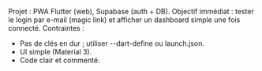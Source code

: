 Projet : PWA Flutter (web), Supabase (auth + DB). 
Objectif immédiat : tester le login par e-mail (magic link) et afficher un dashboard simple une fois connecté.
Contraintes : 
- Pas de clés en dur ; utiliser --dart-define ou launch.json.
- UI simple (Material 3).
- Code clair et commenté.
